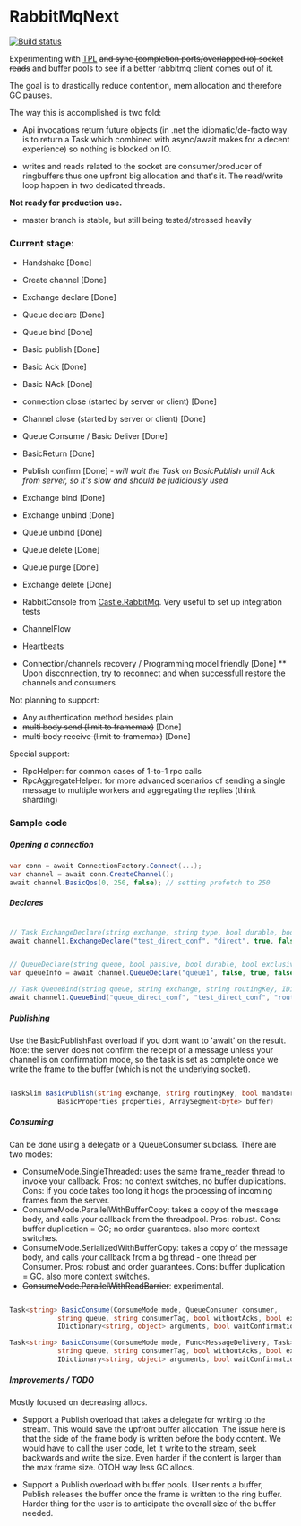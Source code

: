 # RabbitMqNext

[![Build status](https://ci.appveyor.com/api/projects/status/l84im7iemf8w354m/branch/master?svg=true)](https://ci.appveyor.com/project/hammett/rabbitmqnext/branch/master)


Experimenting with [TPL](https://msdn.microsoft.com/en-us/library/dd460717%28v=vs.110%29.aspx) 
~~and sync (completion ports/overlapped io) socket reads~~ and buffer pools to see if a better 
rabbitmq client comes out of it. 

The goal is to drastically reduce contention, mem allocation and therefore GC pauses. 

The way this is accomplished is two fold:

* Api invocations return future objects (in .net the idiomatic/de-facto way is to return a Task 
  which combined with async/await makes for a decent experience) so nothing is blocked on IO.

* writes and reads related to the socket are consumer/producer of ringbuffers thus one upfront 
  big allocation and that's it. The read/write loop happen in two dedicated threads.

**Not ready for production use.**
* master branch is stable, but still being tested/stressed heavily


### Current stage: 

- Handshake [Done]
- Create channel [Done]
- Exchange declare [Done]
- Queue declare [Done]
- Queue bind [Done]
- Basic publish [Done]
- Basic Ack [Done]
- Basic NAck [Done]
- connection close (started by server or client) [Done]
- Channel close (started by server or client) [Done]
- Queue Consume / Basic Deliver [Done]
- BasicReturn [Done]
- Publish confirm [Done] - _will wait the Task on BasicPublish until Ack from server, so it's slow and should be judiciously used_
- Exchange bind [Done]
- Exchange unbind [Done]
- Queue unbind [Done]
- Queue delete  [Done]
- Queue purge [Done]
- Exchange delete [Done]

- RabbitConsole from [Castle.RabbitMq](https://github.com/castleproject/Castle.RabbitMq). Very useful to set up integration tests

- ChannelFlow 
- Heartbeats

- Connection/channels recovery / Programming model friendly [Done]
  ** Upon disconnection, try to reconnect and when successfull restore the channels and consumers


Not planning to support:
- Any authentication method besides plain
- ~~multi body send (limit to framemax)~~ [Done]
- ~~multi body receive  (limit to framemax)~~ [Done]


Special support:
- RpcHelper: for common cases of 1-to-1 rpc calls
- RpcAggregateHelper: for more advanced scenarios of sending a single message to multiple workers and aggregating the replies (think sharding)



### Sample code

##### Opening a connection
```C#
var conn = await ConnectionFactory.Connect(...);
var channel = await conn.CreateChannel();
await channel.BasicQos(0, 250, false); // setting prefetch to 250

```

##### Declares
```C#

// Task ExchangeDeclare(string exchange, string type, bool durable, bool autoDelete, IDictionary<string, object> arguments, bool waitConfirmation)
await channel1.ExchangeDeclare("test_direct_conf", "direct", true, false, null, waitConfirmation: true);


// QueueDeclare(string queue, bool passive, bool durable, bool exclusive, bool autoDelete, IDictionary<string, object> arguments, bool waitConfirmation)
var queueInfo = await channel.QueueDeclare("queue1", false, true, false, false, null, waitConfirmation: true);

// Task QueueBind(string queue, string exchange, string routingKey, IDictionary<string, object> arguments, bool waitConfirmation)
await channel1.QueueBind("queue_direct_conf", "test_direct_conf", "routing", null, waitConfirmation: true);

```

##### Publishing

Use the BasicPublishFast overload if you dont want to 'await' on the result. 
Note: the server does not confirm the receipt of a message unless your channel is on confirmation mode, 
so the task is set as complete once we write the frame to the buffer (which is not the underlying socket). 

```C#

TaskSlim BasicPublish(string exchange, string routingKey, bool mandatory, bool immediate,
			BasicProperties properties, ArraySegment<byte> buffer)

```

##### Consuming

Can be done using a delegate or a QueueConsumer subclass. There are two modes:

* ConsumeMode.SingleThreaded: uses the same frame_reader thread to invoke your callback. Pros: no context switches, no buffer duplications. Cons: if you code takes too long it hogs the processing of incoming frames from the server.
* ConsumeMode.ParallelWithBufferCopy: takes a copy of the message body, and calls your callback from the threadpool. Pros: robust. Cons: buffer duplication = GC; no order guarantees. also more context switches.
* ConsumeMode.SerializedWithBufferCopy: takes a copy of the message body, and calls your callback from a bg thread - one thread per Consumer. Pros: robust and order guarantees. Cons: buffer duplication = GC. also more context switches.
* ~~ConsumeMode.ParallelWithReadBarrier~~: experimental.

```C#

Task<string> BasicConsume(ConsumeMode mode, QueueConsumer consumer,
			string queue, string consumerTag, bool withoutAcks, bool exclusive,
			IDictionary<string, object> arguments, bool waitConfirmation)

Task<string> BasicConsume(ConsumeMode mode, Func<MessageDelivery, Task> consumer,
			string queue, string consumerTag, bool withoutAcks, bool exclusive,
			IDictionary<string, object> arguments, bool waitConfirmation)
```

##### Improvements / TODO

Mostly focused on decreasing allocs. 

* Support a Publish overload that takes a delegate for writing to the stream. This would save the upfront buffer allocation. The issue here is that
  the side of the frame body is written before the body content. We would have to call the user code, let it write to the stream, seek backwards 
  and write the size. Even harder if the content is larger than the max frame size. OTOH way less GC allocs. 

* Support a Publish overload with buffer pools. User rents a buffer, Publish releases the buffer once the frame is written to the ring buffer. 
  Harder thing for the user is to anticipate the overall size of the buffer needed. 

